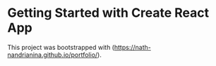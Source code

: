 # Getting Started with Create React App

This project was bootstrapped with (https://nath-nandrianina.github.io/portfolio/).
